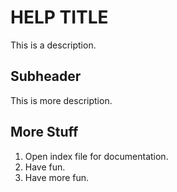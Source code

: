 # HELP TITLE

This is a description.

## Subheader

This is more description.

## More Stuff

1. Open index file for documentation.
2. Have fun.
3. Have more fun.
